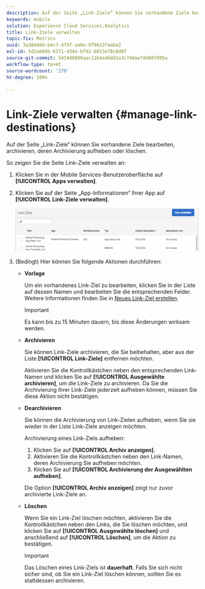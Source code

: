 ```yaml
---
description: Auf der Seite „Link-Ziele“ können Sie vorhandene Ziele bearbeiten, archivieren, dearchivieren oder löschen.
keywords: mobile
solution: Experience Cloud Services,Analytics
title: Link-Ziele verwalten
topic-fix: Metrics
uuid: 3a38d40d-b4c7-4f9f-aa6e-979613faaba2
exl-id: 5d2ab0db-6371-434e-bf92-6013e78c8d8f
source-git-commit: 5434d8809aac11b4ad6dd1a3c74dae7dd98f095a
workflow-type: tm+mt
source-wordcount: '279'
ht-degree: 100%

---
```


# Link-Ziele verwalten {#manage-link-destinations}

Auf der Seite „Link-Ziele“ können Sie vorhandene Ziele bearbeiten, archivieren, deren Archivierung aufheben oder löschen.

So zeigen Sie die Seite Link-Ziele verwalten an:

1. Klicken Sie in der Mobile Services-Benutzeroberfläche auf **[!UICONTROL Apps verwalten]**.
1. Klicken Sie auf der Seite „App-Informationen“ Ihrer App auf **[!UICONTROL Link-Ziele verwalten]**.

   ![Link-Ziele](assets/link_destinations_list.png)

1. (Bedingt) Hier können Sie folgende Aktionen durchführen:

   * **Vorlage**

      Um ein vorhandenes Link-Ziel zu bearbeiten, klicken Sie in der Liste auf dessen Namen und bearbeiten Sie die entsprechenden Felder. Weitere Informationen finden Sie in [Neues Link-Ziel erstellen](/help/using/acquisition-main/c-manage-link-destinations/t-create-new-app-deep-link-destination.md).

      >[!IMPORTANT]
      >
      >Es kann bis zu 15 Minuten dauern, bis diese Änderungen wirksam werden.

   * **Archivieren**

      Sie können Link-Ziele archivieren, die Sie beibehalten, aber aus der Liste **[!UICONTROL Link-Ziele]** entfernen möchten.

      Aktivieren Sie die Kontrollkästchen neben den entsprechenden Link-Namen und klicken Sie auf **[!UICONTROL Ausgewählte archivieren]**, um die Link-Ziele zu archivieren. Da Sie die Archivierung Ihrer Link-Ziele jederzeit aufheben können, müssen Sie diese Aktion nicht bestätigen.

   * **Dearchivieren**

      Sie können die Archivierung von Link-Zielen aufheben, wenn Sie sie wieder in der Liste Link-Ziele anzeigen möchten.

      Archivierung eines Link-Ziels aufheben:

      1. Klicken Sie auf **[!UICONTROL Archiv anzeigen]**.
      1. Aktivieren Sie die Kontrollkästchen neben den Link-Namen, deren Archivierung Sie aufheben möchten.
      1. Klicken Sie auf **[!UICONTROL Archivierung der Ausgewählten aufheben]**.

      Die Option **[!UICONTROL Archiv anzeigen]** zeigt nur zuvor archivierte Link-Ziele an.

   * **Löschen**

      Wenn Sie ein Link-Ziel löschen möchten, aktivieren Sie die Kontrollkästchen neben den Links, die Sie löschen möchten, und klicken Sie auf **[!UICONTROL Ausgewählte löschen]** und anschließend auf **[!UICONTROL Löschen]**, um die Aktion zu bestätigen.

      >[!IMPORTANT]
      >
      >Das Löschen eines Link-Ziels ist **dauerhaft**. Falls Sie sich nicht sicher sind, ob Sie ein Link-Ziel löschen können, sollten Sie es stattdessen archivieren.
